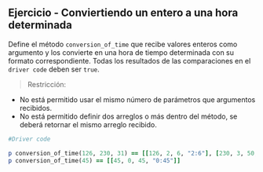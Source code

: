 ## Ejercicio - Conviertiendo un entero a una hora determinada


Define el método `conversion_of_time` que recibe valores enteros como argumento y los convierte en una hora de tiempo determinada con su formato correspondiente. Todas los resultados de las comparaciones en el `driver code` deben ser `true`.

> Restricción: 
- No está permitido usar el mismo número de parámetros que argumentos recibidos.
- No está permitido definir dos arreglos o más dentro del método, se deberá retornar el mismo arreglo recibido.

```ruby
#Driver code

p conversion_of_time(126, 230, 31) == [[126, 2, 6, "2:6"], [230, 3, 50, "3:50"], [31, 0, 31, "0:31"]]
p conversion_of_time(45) == [[45, 0, 45, "0:45"]]
``` 

